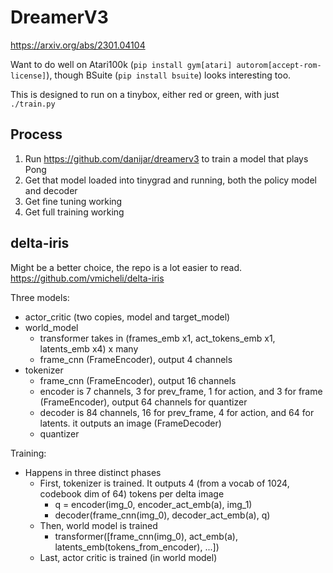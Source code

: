 # DreamerV3

https://arxiv.org/abs/2301.04104

Want to do well on Atari100k (`pip install gym[atari] autorom[accept-rom-license]`), though BSuite (`pip install bsuite`) looks interesting too.

This is designed to run on a tinybox, either red or green, with just `./train.py`

## Process

1. Run https://github.com/danijar/dreamerv3 to train a model that plays Pong
2. Get that model loaded into tinygrad and running, both the policy model and decoder
3. Get fine tuning working
4. Get full training working

## delta-iris

Might be a better choice, the repo is a lot easier to read. https://github.com/vmicheli/delta-iris

Three models:
* actor_critic (two copies, model and target_model)
* world_model
  * transformer takes in (frames_emb x1, act_tokens_emb x1, latents_emb x4) x many
  * frame_cnn (FrameEncoder), output 4 channels
* tokenizer
  * frame_cnn (FrameEncoder), output 16 channels
  * encoder is 7 channels, 3 for prev_frame, 1 for action, and 3 for frame (FrameEncoder), output 64 channels for quantizer
  * decoder is 84 channels, 16 for prev_frame, 4 for action, and 64 for latents. it outputs an image (FrameDecoder)
  * quantizer

Training:
* Happens in three distinct phases
  * First, tokenizer is trained. It outputs 4 (from a vocab of 1024, codebook dim of 64) tokens per delta image
    * q = encoder(img_0, encoder_act_emb(a), img_1)
    * decoder(frame_cnn(img_0), decoder_act_emb(a), q)
  * Then, world model is trained
    * transformer([frame_cnn(img_0), act_emb(a), latents_emb(tokens_from_encoder), ...])
  * Last, actor critic is trained (in world model)

